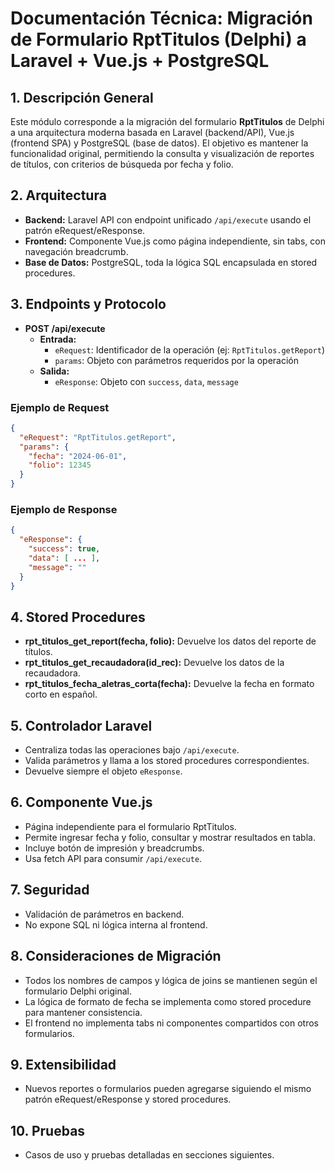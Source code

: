 # Documentación Técnica: Migración de Formulario RptTitulos (Delphi) a Laravel + Vue.js + PostgreSQL

## 1. Descripción General
Este módulo corresponde a la migración del formulario **RptTitulos** de Delphi a una arquitectura moderna basada en Laravel (backend/API), Vue.js (frontend SPA) y PostgreSQL (base de datos). El objetivo es mantener la funcionalidad original, permitiendo la consulta y visualización de reportes de títulos, con criterios de búsqueda por fecha y folio.

## 2. Arquitectura
- **Backend:** Laravel API con endpoint unificado `/api/execute` usando el patrón eRequest/eResponse.
- **Frontend:** Componente Vue.js como página independiente, sin tabs, con navegación breadcrumb.
- **Base de Datos:** PostgreSQL, toda la lógica SQL encapsulada en stored procedures.

## 3. Endpoints y Protocolo
- **POST /api/execute**
  - **Entrada:**
    - `eRequest`: Identificador de la operación (ej: `RptTitulos.getReport`)
    - `params`: Objeto con parámetros requeridos por la operación
  - **Salida:**
    - `eResponse`: Objeto con `success`, `data`, `message`

### Ejemplo de Request
```json
{
  "eRequest": "RptTitulos.getReport",
  "params": {
    "fecha": "2024-06-01",
    "folio": 12345
  }
}
```

### Ejemplo de Response
```json
{
  "eResponse": {
    "success": true,
    "data": [ ... ],
    "message": ""
  }
}
```

## 4. Stored Procedures
- **rpt_titulos_get_report(fecha, folio):** Devuelve los datos del reporte de títulos.
- **rpt_titulos_get_recaudadora(id_rec):** Devuelve los datos de la recaudadora.
- **rpt_titulos_fecha_aletras_corta(fecha):** Devuelve la fecha en formato corto en español.

## 5. Controlador Laravel
- Centraliza todas las operaciones bajo `/api/execute`.
- Valida parámetros y llama a los stored procedures correspondientes.
- Devuelve siempre el objeto `eResponse`.

## 6. Componente Vue.js
- Página independiente para el formulario RptTitulos.
- Permite ingresar fecha y folio, consultar y mostrar resultados en tabla.
- Incluye botón de impresión y breadcrumbs.
- Usa fetch API para consumir `/api/execute`.

## 7. Seguridad
- Validación de parámetros en backend.
- No expone SQL ni lógica interna al frontend.

## 8. Consideraciones de Migración
- Todos los nombres de campos y lógica de joins se mantienen según el formulario Delphi original.
- La lógica de formato de fecha se implementa como stored procedure para mantener consistencia.
- El frontend no implementa tabs ni componentes compartidos con otros formularios.

## 9. Extensibilidad
- Nuevos reportes o formularios pueden agregarse siguiendo el mismo patrón eRequest/eResponse y stored procedures.

## 10. Pruebas
- Casos de uso y pruebas detalladas en secciones siguientes.
